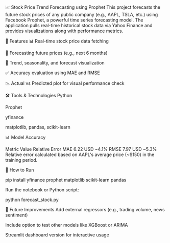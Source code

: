 📈 Stock Price Trend Forecasting using Prophet
This project forecasts the future stock prices of any public company (e.g., AAPL, TSLA, etc.) using Facebook Prophet, a powerful time series forecasting model. The application pulls real-time historical stock data via Yahoo Finance and provides visualizations along with performance metrics.

🚀 Features
📊 Real-time stock price data fetching

🔮 Forecasting future prices (e.g., next 6 months)

📅 Trend, seasonality, and forecast visualization

✅ Accuracy evaluation using MAE and RMSE

📉 Actual vs Predicted plot for visual performance check

🛠 Tools & Technologies
Python

Prophet

yfinance

matplotlib, pandas, scikit-learn

📊 Model Accuracy

Metric	Value	Relative Error
MAE	6.22 USD	~4.1%
RMSE	7.97 USD	~5.3%
Relative error calculated based on AAPL's average price (~$150) in the training period.

📂 How to Run

pip install yfinance prophet matplotlib scikit-learn pandas

Run the notebook or Python script:

python forecast_stock.py


🧠 Future Improvements
Add external regressors (e.g., trading volume, news sentiment)

Include option to test other models like XGBoost or ARIMA

Streamlit dashboard version for interactive usage
